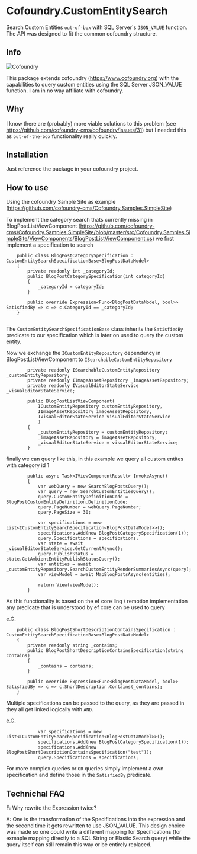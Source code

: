 # Cofoundry.CustomEntitySearch
Search Custom Entities `out-of-box` with SQL Server´s `JSON_VALUE` function.
The API was designed to fit the common cofoundry structure.

## Info
![Cofoundry](https://www.cofoundry.org/content/images/external/logo_for_github_readme.png)

This package extends cofoundry (https://www.cofoundry.org) with the capabilities to 
query custom entities using the SQL Server JSON_VALUE function.
I am in no way affiliate with cofoundry.

## Why 
I know there are (probably) more viable solutions to this problem (see https://github.com/cofoundry-cms/cofoundry/issues/31)
but I needed this as `out-of-the-box` functionality really quickly.

## Installation
Just reference the package in your cofoundry project.

## How to use
Using the cofoundry Sample Site as example (https://github.com/cofoundry-cms/Cofoundry.Samples.SimpleSite)

To implement the category search thats currently missing in BlogPostListViewComponent (https://github.com/cofoundry-cms/Cofoundry.Samples.SimpleSite/blob/master/src/Cofoundry.Samples.SimpleSite/ViewComponents/BlogPostListViewComponent.cs)
we first implement a specification to search 

```
    public class BlogPostCategorySpecification : CustomEntitySearchSpecificationBase<BlogPostDataModel>
    {
        private readonly int _categoryId;
        public BlogPostCategorySpecification(int categoryId)
        {
            _categoryId = categoryId;
        }

        public override Expression<Func<BlogPostDataModel, bool>> SatisfiedBy => c => c.CategoryId == _categoryId;
    }
	
````

The `CustomEntitySearchSpecificationBase` class inherits the `SatisfiedBy` predicate to our specification which is later on
used to query the custom entity.

Now we exchange the `ICustomEntityRepository` dependency in BlogPostListViewComponent to `ISearchableCustomEntityRepository`

```
        private readonly ISearchableCustomEntityRepository _customEntityRepository;
        private readonly IImageAssetRepository _imageAssetRepository;
        private readonly IVisualEditorStateService _visualEditorStateService;

        public BlogPostListViewComponent(
            ICustomEntityRepository customEntityRepository,
            IImageAssetRepository imageAssetRepository,
            IVisualEditorStateService visualEditorStateService
            )
        {
            _customEntityRepository = customEntityRepository;
            _imageAssetRepository = imageAssetRepository;
            _visualEditorStateService = visualEditorStateService;
        }
```

finally we can query like this, in this example we query all custom entites with category id 1

```
        public async Task<IViewComponentResult> InvokeAsync()
        {
            var webQuery = new SearchBlogPostsQuery();
            var query = new SearchCustomEntitiesQuery();
            query.CustomEntityDefinitionCode = BlogPostCustomEntityDefinition.DefinitionCode;
            query.PageNumber = webQuery.PageNumber;
            query.PageSize = 30;

            var specifications = new List<ICustomEntitySearchSpecification<BlogPostDataModel>>();
            specifications.Add(new BlogPostCategorySpecification(1));
            query.Specifications = specifications;
            var state = await _visualEditorStateService.GetCurrentAsync();
            query.PublishStatus = state.GetAmbientEntityPublishStatusQuery();
            var entities = await _customEntityRepository.SearchCustomEntityRenderSummariesAsync(query);
            var viewModel = await MapBlogPostsAsync(entities);

            return View(viewModel);
        }
```

As this functionality is based on the ef core linq / remotion implementation any predicate
that is understood by ef core can be used to query 

e.G.

```
    public class BlogPostShortDescriptionContainsSpecification : CustomEntitySearchSpecificationBase<BlogPostDataModel>
    {
        private readonly string _contains;
        public BlogPostShortDescriptionContainsSpecification(string contains)
        {
            _contains = contains;
        }

        public override Expression<Func<BlogPostDataModel, bool>> SatisfiedBy => c => c.ShortDescription.Contains(_contains);
    }
```


Multiple specifications can be passed to the query, as they are passed in they all 
get linked logically with `AND`.

e.G.

```
            var specifications = new List<ICustomEntitySearchSpecification<BlogPostDataModel>>();
            specifications.Add(new BlogPostCategorySpecification(1));
            specifications.Add(new BlogPostShortDescriptionContainsSpecification("test"));
            query.Specifications = specifications;
```

For more complex queries or `OR` queries simply implement a own specification and define those
in the `SatisfiedBy` predicate.

## Technichal FAQ

F: Why rewrite the Expression twice?

A: One is the transformation of the Specifications into the expression
and the second time it gets rewritten to use JSON_VALUE. 
This design choice was made so one could write a different mapping for
Specifications (for exmaple mapping directly to a SQL String or Elastic Search query)
while the query itself can still remain this way or be entirely replaced.